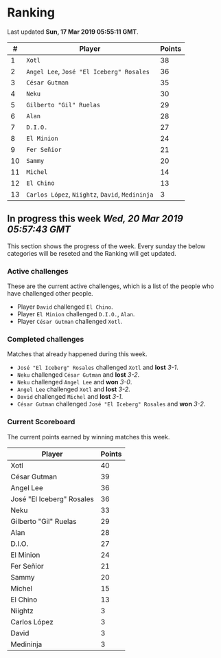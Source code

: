 # Ranking

Last updated **Sun, 17 Mar 2019 05:55:11 GMT**.

|#|Player|Points|
|---|---|---|
|1|`Xotl`|38|
|2|`Angel Lee`, `José "El Iceberg" Rosales`|36|
|3|`César Gutman`|35|
|4|`Neku`|30|
|5|`Gilberto "Gil" Ruelas`|29|
|6|`Alan`|28|
|7|`D.I.O.`|27|
|8|`El Minion`|24|
|9|`Fer Señior`|21|
|10|`Sammy`|20|
|11|`Michel`|14|
|12|`El Chino`|13|
|13|`Carlos López`, `Niightz`, `David`, `Medininja`|3|

## In progress this week *Wed, 20 Mar 2019 05:57:43 GMT*
This section shows the progress of the week. Every sunday the below categories will be reseted and the Ranking will get updated.

### Active challenges
These are the current active challenges, which is a list of the people who have challenged other people.

* Player `David` challenged `El Chino`.
* Player `El Minion` challenged `D.I.O.`, `Alan`.
* Player `César Gutman` challenged `Xotl`.

### Completed challenges
Matches that already happened during this week.

* `José "El Iceberg" Rosales` challenged `Xotl` and **lost** *3-1*.
* `Neku` challenged `César Gutman` and **lost** *3-2*.
* `Neku` challenged `Angel Lee` and **won** *3-0*.
* `Angel Lee` challenged `Xotl` and **lost** *3-2*.
* `David` challenged `Michel` and **lost** *3-1*.
* `César Gutman` challenged `José "El Iceberg" Rosales` and **won** *3-2*.

### Current Scoreboard
The current points earned by winning matches this week.

|Player|Points|
|---|---|
|Xotl|40|
|César Gutman|39|
|Angel Lee|36|
|José "El Iceberg" Rosales|36|
|Neku|33|
|Gilberto "Gil" Ruelas|29|
|Alan|28|
|D.I.O.|27|
|El Minion|24|
|Fer Señior|21|
|Sammy|20|
|Michel|15|
|El Chino|13|
|Niightz|3|
|Carlos López|3|
|David|3|
|Medininja|3|